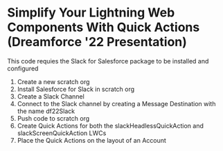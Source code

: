 # Simplify Your Lightning Web Components With Quick Actions (Dreamforce '22 Presentation)
This code requies the Slack for Salesforce package to be installed and configured


1. Create a new scratch org
2. Install Salesforce for Slack in scratch org
3. Create a Slack Channel
4. Connect to the Slack channel by creating a Message Destination with the name df22Slack
5. Push code to scratch org
6. Create Quick Actions for both the slackHeadlessQuickAction and slackScreenQuickAction LWCs
7. Place the Quick Actions on the layout of an Account